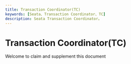 ```yaml
---
title: Transaction Coordinator(TC)
keywords: [Seata、Transaction Coordinator、TC]
description: Seata Transaction Coordinator。
---
```


# Transaction Coordinator(TC)

Welcome to claim and supplement this document